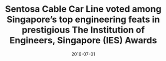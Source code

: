 ---
layout: post
title: Sentosa Cable Car Line voted among Singapore’s top engineering feats in prestigious The Institution of Engineers, Singapore (IES) Awards
date:   2016-07-01
file_url: /resources/news/files/20160701_Media-Release_Sentosa_Cable_Car_Line_voted_among_Singapores_top_engineering_feats.pdf
---